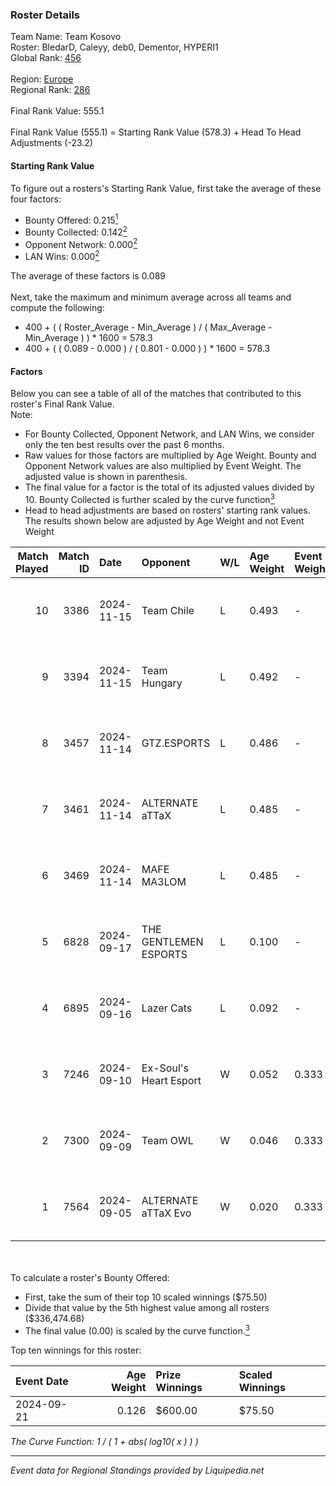### Roster Details<br />
Team Name: Team Kosovo<br />
Roster: BledarD, Caleyy, deb0, Dementor, HYPERI1<br />
Global Rank: [456](../standings_global.md)<br />
<br />
Region: [Europe]( ../standings_europe.md)<br />
Regional Rank: [286]( ../standings_europe.md)<br />
<br />
Final Rank Value:  555.1<br />
<br />
Final Rank Value (555.1) = Starting Rank Value (578.3) + Head To Head Adjustments (-23.2)<br />

#### Starting Rank Value<br />
To figure out a rosters's Starting Rank Value, first take the average of these four factors:<br />
- Bounty Offered: 0.215[<sup>1</sup>](#table2)
- Bounty Collected: 0.142[<sup>2</sup>](#table1)
- Opponent Network: 0.000[<sup>2</sup>](#table1)
- LAN Wins: 0.000[<sup>2</sup>](#table1)

The average of these factors is 0.089<br />
<br />
Next, take the maximum and minimum average across all teams and compute the following:<br />
- 400 + ( ( Roster_Average - Min_Average ) / ( Max_Average - Min_Average ) ) * 1600 = 578.3
- 400 + ( ( 0.089 - 0.000 ) / ( 0.801 - 0.000 ) ) * 1600 = 578.3


#### Factors<br />
Below you can see a table of all of the matches that contributed to this roster's Final Rank Value.<br />
Note:<br />

- For Bounty Collected, Opponent Network, and LAN Wins, we consider only the ten best results over the past 6 months.
- Raw values for those factors are multiplied by Age Weight. Bounty and Opponent Network values are also multiplied by Event Weight. The adjusted value is shown in parenthesis.
- The final value for a factor is the total of its adjusted values divided by 10. Bounty Collected is further scaled by the curve function[<sup>3</sup>](#curveFunction)
- Head to head adjustments are based on rosters' starting rank values. The results shown below are adjusted by Age Weight and not Event Weight
<span id="table1"></span><br />


| Match Played | Match ID | Date       | Opponent               | W/L | Age Weight | Event Weight | Bounty Collected | Opponent Network | LAN Wins  | H2H Adj. | Roster                                    |
| -: | -: | :- | :- | :- | :- | :- | :- | :- | :- | -: | :- |
|           10 |     3386 | 2024-11-15 | Team Chile             | L   | 0.493      | -            | -                | -                | -         |    -8.16 | BledarD, Caleyy, deb0, Dementor, HYPERI1  |
|            9 |     3394 | 2024-11-15 | Team Hungary           | L   | 0.492      | -            | -                | -                | -         |    -3.34 | BledarD, Caleyy, deb0, Dementor, HYPERI1  |
|            8 |     3457 | 2024-11-14 | GTZ.ESPORTS            | L   | 0.486      | -            | -                | -                | -         |    -0.52 | BledarD, Caleyy, deb0, Dementor, HYPERI1  |
|            7 |     3461 | 2024-11-14 | ALTERNATE aTTaX        | L   | 0.485      | -            | -                | -                | -         |    -2.00 | BledarD, Caleyy, deb0, Dementor, HYPERI1  |
|            6 |     3469 | 2024-11-14 | MAFE MA3LOM            | L   | 0.485      | -            | -                | -                | -         |    -9.00 | BledarD, Caleyy, deb0, Dementor, HYPERI1  |
|            5 |     6828 | 2024-09-17 | THE GENTLEMEN ESPORTS  | L   | 0.100      | -            | -                | -                | -         |    -1.09 | BledarD, Caleyy, Dementor, HYPERI1, vAloN |
|            4 |     6895 | 2024-09-16 | Lazer Cats             | L   | 0.092      | -            | -                | -                | -         |    -0.90 | BledarD, Caleyy, Dementor, HYPERI1, vAloN |
|            3 |     7246 | 2024-09-10 | Ex-Soul's Heart Esport | W   | 0.052      | 0.333        | 0.000 (0.000)    | 0.082 (0.001)    | 0 (0.000) |     0.95 | BledarD, Caleyy, Dementor, HYPERI1, vAloN |
|            2 |     7300 | 2024-09-09 | Team OWL               | W   | 0.046      | 0.333        | 0.000 (0.000)    | 0.007 (0.000)    | 0 (0.000) |     0.52 | BledarD, Caleyy, Dementor, HYPERI1, vAloN |
|            1 |     7564 | 2024-09-05 | ALTERNATE aTTaX Evo    | W   | 0.020      | 0.333        | 0.001 (0.000)    | 0.184 (0.001)    | 0 (0.000) |     0.34 | BledarD, Caleyy, Dementor, HYPERI1, vAloN |

<br />
<span id="table2"></span><br />
To calculate a roster's Bounty Offered:<br />

- First, take the sum of their top 10 scaled winnings ($75.50)
- Divide that value by the 5th highest value among all rosters ($336,474.68)
- The final value (0.00) is scaled by the curve function.[<sup>3</sup>](#curveFunction)

Top ten winnings for this roster:<br />

| Event Date | Age Weight | Prize Winnings | Scaled Winnings |
| :- | -: | :- | :- |
| 2024-09-21 |      0.126 | $600.00        | $75.50          |


<span id="curveFunction"></span>_The Curve Function: 1 / ( 1 + abs( log10( x ) ) )_<br />

---
_Event data for Regional Standings provided by Liquipedia.net_<br />
